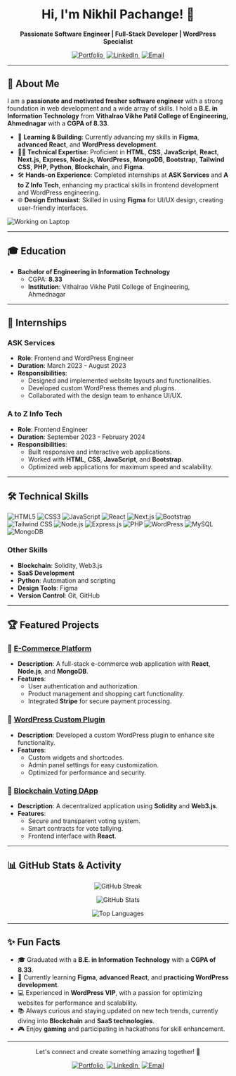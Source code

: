  <h1 align="center">Hi, I'm Nikhil Pachange!  👋</h1>

<p align="center">
  <b>Passionate Software Engineer | Full-Stack Developer |  WordPress Specialist</b>
</p>

<p align="center">
  <a href="https://nikhilpachange.com" style="margin-right: 4px;">
    <img src="https://img.shields.io/badge/Portfolio-Website-%2312100E.svg?style=for-the-badge" alt="Portfolio" />
  </a>
  <a href="https://www.linkedin.com/in/nikhil-pachange-998093267/" style="margin-right: 4px;">
    <img src="https://img.shields.io/badge/LinkedIn-0A66C2?style=for-the-badge&logo=linkedin&logoColor=white" alt="LinkedIn" />
  </a>
  <a href="mailto:nikhil1pachange@gmail.com">
    <img src="https://img.shields.io/badge/Email-D14836?style=for-the-badge&logo=gmail&logoColor=white" alt="Email" />
  </a>
</p>

---

## 🚀 About Me

I am a **passionate and motivated fresher software engineer** with a strong foundation in web development and a wide array of skills. I hold a **B.E. in Information Technology** from **Vithalrao Vikhe Patil College of Engineering, Ahmednagar** with a **CGPA of 8.33**.

- 🌱 **Learning & Building**: Currently advancing my skills in **Figma**, **advanced React**, and **WordPress development**.
- 👨‍💻 **Technical Expertise**: Proficient in **HTML**, **CSS**, **JavaScript**, **React**, **Next.js**, **Express**, **Node.js**, **WordPress**, **MongoDB**, **Bootstrap**, **Tailwind CSS**, **PHP**, **Python**, **Blockchain**, and **Figma**.
- 🛠 **Hands-on Experience**: Completed internships at **ASK Services** and **A to Z Info Tech**, enhancing my practical skills in frontend development and WordPress engineering.
- 🌐 **Design Enthusiast**: Skilled in using **Figma** for UI/UX design, creating user-friendly interfaces.

![Working on Laptop](https://i.giphy.com/media/v1.Y2lkPTc5MGI3NjExZnBscW94ZTlwY2xwM3pqOXJwbDNvOXNzMnlnNWc3NHVnb2k5aGE0NCZlcD12MV9pbnRlcm5hbF9naWZfYnlfaWQmY3Q9Zw/qgQUggAC3Pfv687qPC/giphy.gif)

---

## 🎓 Education

- **Bachelor of Engineering in Information Technology**
  - CGPA: **8.33**
  - **Institution**: Vithalrao Vikhe Patil College of Engineering, Ahmednagar

---

## 💼 Internships

### **ASK Services**

- **Role**: Frontend and WordPress Engineer
- **Duration**: March 2023 - August 2023
- **Responsibilities**:
  - Designed and implemented website layouts and functionalities.
  - Developed custom WordPress themes and plugins.
  - Collaborated with the design team to enhance UI/UX.

### **A to Z Info Tech**

- **Role**: Frontend Engineer
- **Duration**: September 2023 - February 2024
- **Responsibilities**:
  - Built responsive and interactive web applications.
  - Worked with **HTML**, **CSS**, **JavaScript**, and **Bootstrap**.
  - Optimized web applications for maximum speed and scalability.

---

## 🛠 Technical Skills

<p>
  <img src="https://img.shields.io/badge/HTML5-E34F26.svg?style=for-the-badge&logo=HTML5&logoColor=white" alt="HTML5" />
  <img src="https://img.shields.io/badge/CSS3-1572B6.svg?style=for-the-badge&logo=CSS3&logoColor=white" alt="CSS3" />
  <img src="https://img.shields.io/badge/JavaScript-F7DF1E.svg?style=for-the-badge&logo=JavaScript&logoColor=black" alt="JavaScript" />
  <img src="https://img.shields.io/badge/React-61DAFB.svg?style=for-the-badge&logo=React&logoColor=black" alt="React" />
  <img src="https://img.shields.io/badge/Next.js-000000.svg?style=for-the-badge&logo=Next.js&logoColor=white" alt="Next.js" />
  <img src="https://img.shields.io/badge/Bootstrap-563D7C.svg?style=for-the-badge&logo=Bootstrap&logoColor=white" alt="Bootstrap" />
  <img src="https://img.shields.io/badge/Tailwind_CSS-38B2AC.svg?style=for-the-badge&logo=Tailwind-CSS&logoColor=white" alt="Tailwind CSS" />
  <img src="https://img.shields.io/badge/Node.js-339933.svg?style=for-the-badge&logo=Node.js&logoColor=white" alt="Node.js" />
  <img src="https://img.shields.io/badge/Express.js-000000.svg?style=for-the-badge&logo=Express&logoColor=white" alt="Express.js" />
  <img src="https://img.shields.io/badge/PHP-777BB4.svg?style=for-the-badge&logo=PHP&logoColor=white" alt="PHP" />
  <img src="https://img.shields.io/badge/WordPress-21759B.svg?style=for-the-badge&logo=WordPress&logoColor=white" alt="WordPress" />
  <img src="https://img.shields.io/badge/MySQL-4479A1.svg?style=for-the-badge&logo=MySQL&logoColor=white" alt="MySQL" />
  <img src="https://img.shields.io/badge/MongoDB-47A248.svg?style=for-the-badge&logo=MongoDB&logoColor=white" alt="MongoDB" />
</p>

### **Other Skills**

- **Blockchain**: Solidity, Web3.js
- **SaaS Development**
- **Python**: Automation and scripting
- **Design Tools**: Figma
- **Version Control**: Git, GitHub

---

## 🏆 Featured Projects

### 🌟 **[E-Commerce Platform](https://github.com/nikhilpachange/ecommerce-platform)**

- **Description**: A full-stack e-commerce web application with **React**, **Node.js**, and **MongoDB**.
- **Features**:
  - User authentication and authorization.
  - Product management and shopping cart functionality.
  - Integrated **Stripe** for secure payment processing.

### 🌟 **[WordPress Custom Plugin](https://github.com/nikhilpachange/wordpress-custom-plugin)**

- **Description**: Developed a custom WordPress plugin to enhance site functionality.
- **Features**:
  - Custom widgets and shortcodes.
  - Admin panel settings for easy customization.
  - Optimized for performance and security.

### 🌟 **[Blockchain Voting DApp](https://github.com/nikhilpachange/blockchain-voting-dapp)**

- **Description**: A decentralized application using **Solidity** and **Web3.js**.
- **Features**:
  - Secure and transparent voting system.
  - Smart contracts for vote tallying.
  - Frontend interface with **React**.

---

## 📊  GitHub Stats & Activity

<p align="center">
  <img src="https://github-readme-streak-stats.herokuapp.com/?user=nikhilpachange&theme=highcontrast&hide_border=true" alt="GitHub Streak" />
</p>

<p align="center">
  <img src="https://github-readme-stats.vercel.app/api?username=nikhilpachange&show_icons=true&theme=tokyonight&hide_border=true" alt="GitHub Stats" />
</p>

<p align="center">
  <img src="https://github-readme-stats.vercel.app/api/top-langs/?username=nikhilpachange&layout=compact&theme=tokyonight&hide_border=true" alt="Top Languages" />
</p>



---

## ✨ Fun Facts

- 🎓 Graduated with a **B.E. in Information Technology** with a **CGPA of 8.33**.
- 🌱 Currently learning **Figma**, **advanced React**, and **practicing WordPress development**.
- 💻 Experienced in **WordPress VIP**, with a passion for optimizing websites for performance and scalability.
- 📚 Always curious and staying updated on new tech trends, currently diving into **Blockchain** and **SaaS technologies**.
- 🎮 Enjoy **gaming** and participating in hackathons for skill enhancement.

---

<p align="center">Let's connect and create something amazing together! 🤝</p>
<p align="center">
  <a href="https://nikhilpachange.com" style="margin-right: 4px;">
    <img src="https://img.shields.io/badge/Portfolio-Website-%2312100E.svg?style=for-the-badge" alt="Portfolio" />
  </a>
  <a href="https://www.linkedin.com/in/nikhil-pachange-998093267/" style="margin-right: 4px;">
    <img src="https://img.shields.io/badge/LinkedIn-0A66C2?style=for-the-badge&logo=linkedin&logoColor=white" alt="LinkedIn" />
  </a>
  <a href="mailto:nikhil1pachange@gmail.com">
    <img src="https://img.shields.io/badge/Email-D14836?style=for-the-badge&logo=gmail&logoColor=white" alt="Email" />
  </a>
</p>
